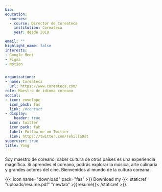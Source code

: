 ```yaml
---
bio: 
education:
  courses:
  - course: Director de Coreateca
    institution: Coreateca
    year: desde 2018

email: ""
highlight_name: false
interests:
- Google Meet
- Figma
- Notion


organizations:
- name: Coreateca
  url: https://www.coreateca.com/
role: Maestro de idioma coreano
social:
- icon: envelope
  icon_pack: fas
  link: /#contact
- display:
    header: true
  icon: twitter
  icon_pack: fab
  label: Follow me on Twitter
  link: https://twitter.com/TehillaOst
superuser: true
title: Yong
---
```


Soy maestro de coreano, saber cultura de otros países es una experiencia magnífica. Si aprendes el coreano, podrás explorar la música, arte culinaria y grandes actores del cine. Bienvenidos al mundo de la cultura coreana. 

{{< icon name="download" pack="fas" >}} Download my {{< staticref "uploads/resume.pdf" "newtab" >}}resumé{{< /staticref >}}.

